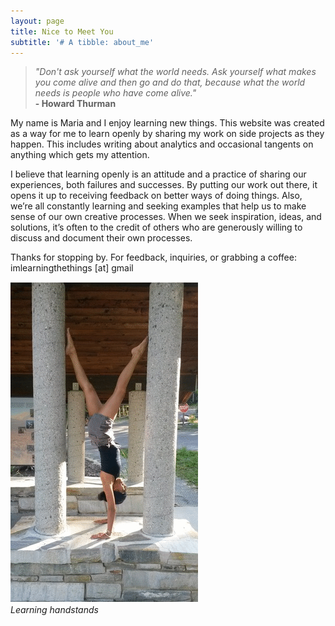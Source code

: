 ```yaml
---
layout: page
title: Nice to Meet You
subtitle: '# A tibble: about_me'
---
```



>_"Don't ask yourself what the world needs. Ask yourself what makes you come alive and then go and do that, because what the world needs is people who have come alive."_  
                        **- Howard Thurman**



My name is Maria and I enjoy learning new things. This website was created as a way for me to learn openly by sharing my work on side projects as they happen. This includes writing about analytics and occasional tangents on anything which gets my attention. 

I believe that learning openly is an attitude and a practice of sharing our experiences, both failures and successes. By putting our work out there, it opens it up to receiving feedback on better ways of doing things. Also, we’re all constantly learning and seeking examples that help us to make sense of our own creative processes. When we seek inspiration, ideas, and solutions, it’s often to the credit of others who are generously willing to discuss and document their own processes.

Thanks for stopping by. For feedback, inquiries, or grabbing a coffee:   
imlearningthethings [at] gmail

![](https://raw.githubusercontent.com/mguideng/mguideng.github.io/master/img/handstand.gif)   
_Learning handstands_



